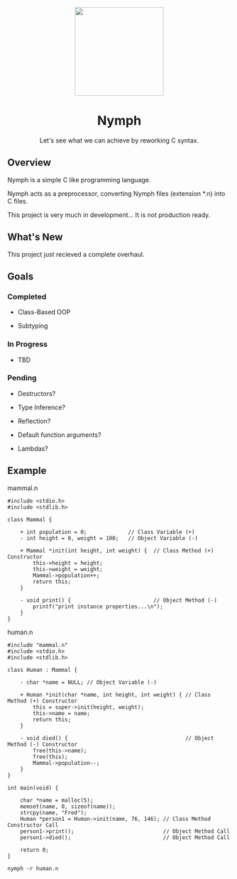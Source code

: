 <p align="center"><img src="https://cdn.pixabay.com/photo/2013/07/12/12/13/fairy-145352_960_720.png" width="auto" height="200" /></p>

<h1 align=center>Nymph</h1>

<p align="center">Let's see what we can achieve by reworking C syntax.</p>

## Overview

Nymph is a simple C like programming language.

Nymph acts as a preprocessor, converting Nymph files (extension \*.n) into C files.

This project is very much in development... It is not production ready.

## What's New

This project just recieved a complete overhaul.

## Goals

### Completed

* Class-Based OOP

* Subtyping

### In Progress

* TBD

### Pending

* Destructors?

* Type Inference?

* Reflection?

* Default function arguments?

* Lambdas?

## Example

mammal.n
```
#include <stdio.h>
#include <stdlib.h>

class Mammal {

    + int population = 0;             // Class Variable (+)
    - int height = 0, weight = 100;   // Object Variable (-)

    + Mammal *init(int height, int weight) {  // Class Method (+) Constructor
        this->height = height;
        this->weight = weight;
        Mammal->population++;
        return this;
    }

    - void print() {                          // Object Method (-)
        printf("print instance properties...\n");
    }
}
```

human.n
```
#include "mammal.n"
#include <stdio.h>
#include <stdlib.h>

class Human : Mammal {

    - char *name = NULL; // Object Variable (-)

    + Human *init(char *name, int height, int weight) { // Class Method (+) Constructor
        this = super->init(height, weight);
        this->name = name;
        return this;
    }

    - void died() {                                     // Object Method (-) Constructor
        free(this->name);
        free(this);
        Mammal->population--;
    }
}

int main(void) {

    char *name = malloc(5);
    memset(name, 0, sizeof(name));
    strcpy(name, "Fred");
    Human *person1 = Human->init(name, 76, 146); // Class Method Constructor Call
    person1->print();                            // Object Method Call
    person1->died();                             // Object Method Call

    return 0;
}
```

```
nymph -r human.n
```